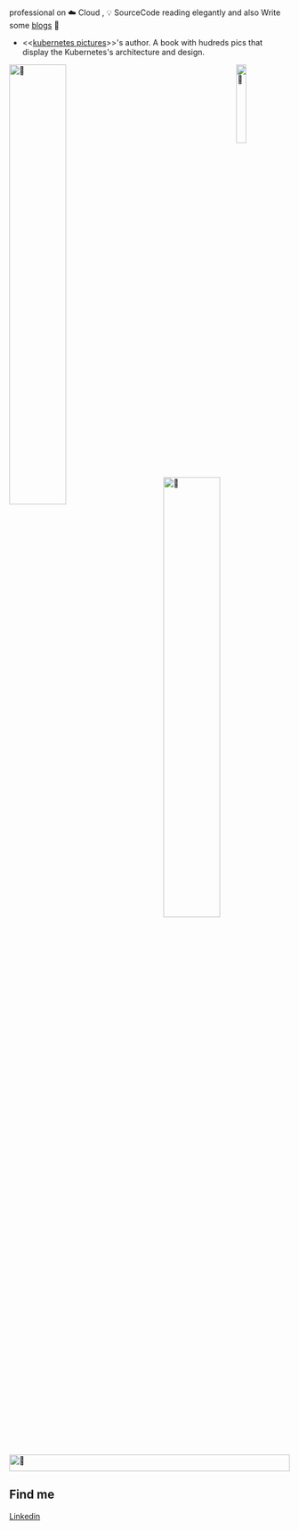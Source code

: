 professional on ☁️ Cloud , 💡 SourceCode reading elegantly and also Write some [blogs](https://yuque.com/abser) 🌈

- <<[kubernetes pictures](https://www.yuque.com/abser/kubernetes)>>'s author. A book with hudreds pics that display the Kubernetes's architecture and design.

[<img align="left" width="45%" alt="🦑" src="https://gist.github.com/abserari/1c4d246483b38189cd593663b16810ab/raw/general.svg">](#)

[<img align="right" width="19%" alt="🦑" src="https://count.getloli.com/get/@:abserari?theme=rule34">](#)

[<img align="right" width="45%" alt="🦑" src="https://gist.github.com/abserari/1c4d246483b38189cd593663b16810ab/raw/activities.svg">](https://hashnode.abser.top)


<img width="100%" height="30" alt="🦑" src="https://gist.githubusercontent.com/lowlighter/3c6eaedf50273adfb7a510822672f570/raw/placeholder.svg"> 


<!-- 
<p  align="center">
<img src="https://visitor-badge.laobi.icu/badge?page_id=abserari" alt="my visitor badges"/>
<img src="https://komarev.com/ghpvc/?username=abserari&label=my wife visitors" alt="my wife's github visitor badge"/> 
</p>
-->


## Find me

<a rel="me" href="https://www.linkedin.com/in/dingrui-yang-b518b4177/">Linkedin</a>

